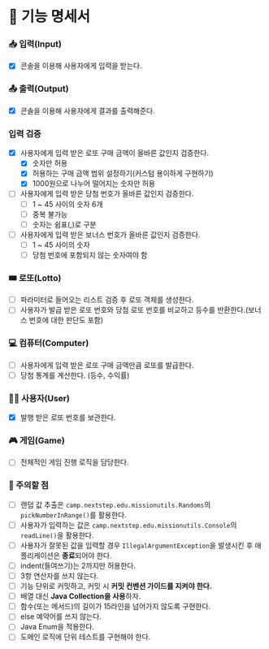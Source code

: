 # 📝 기능 명세서

### 📥 입력(Input)

- [x] 콘솔을 이용해 사용자에게 입력을 받는다.

### 📤 출력(Output)

- [x] 콘솔을 이용해 사용자에게 결과를 출력해준다.

### 입력 검증

- [x] 사용자에게 입력 받은 로또 구매 금액이 올바른 값인지 겁증한다.
    - [x] 숫자만 허용
    - [x] 허용하는 구매 금액 범위 설정하기(커스텀 용이하게 구현하기)
    - [x] 1000원으로 나누어 떨어지는 숫자만 허용
- [ ] 사용자에게 입력 받은 당첨 번호가 올바른 값인지 검증한다.
    - [ ] 1 ~ 45 사이의 숫자 6개
    - [ ] 중복 불가능
    - [ ] 숫자는 쉼표(,)로 구분
- [ ] 사용자에게 입력 받은 보너스 번호가 올바른 값인지 검증한다.
    - [ ] 1 ~ 45 사이의 숫자
    - [ ] 당첨 번호에 포함되지 않는 숫자여야 함

### 🎟 로또(Lotto)

- [ ] 파라미터로 들어오는 리스트 검증 후 로또 객체를 생성한다.
- [ ] 사용자가 발급 받은 로또 번호와 당첨 로또 번호를 비교하고 등수를 반환한다.(보너스 번호에 대한 판단도 포함)

### 💻 컴퓨터(Computer)

- [ ] 사용자에게 입력 받은 로또 구매 금액만큼 로또를 발급한다.
- [ ] 당첨 통계를 계산한다. (등수, 수익률)

### 👨‍💼 사용자(User)

- [x] 발행 받은 로또 번호를 보관한다.

### 🎮 게임(Game)

- [ ] 전체적인 게임 진행 로직을 담당한다.

### 🚨 주의할 점

- [ ] 랜덤 값 추출은 ```camp.nextstep.edu.missionutils.Randoms```의 ```pickNumberInRange()```를 활용한다.
- [ ] 사용자가 입력하는 값은 ```camp.nextstep.edu.missionutils.Console```의 ```readLine()```을 활용한다.
- [ ] 사용자가 잘못된 값을 입력할 경우 ```IllegalArgumentException```을 발생시킨 후 애플리케이션은 **종료**되어야 한다.
- [ ] indent(들여쓰기)는 2까지만 허용한다.
- [ ] 3항 연산자를 쓰지 않는다.
- [ ] 기능 단위로 커밋하고, 커밋 시 **커밋 컨벤션 가이드를 지켜야 한다.**
- [ ] 배열 대신 **Java Collection을 사용**하자.
- [ ] 함수(또는 메서드)의 길이가 15라인을 넘어가지 않도록 구현한다.
- [ ] else 예약어를 쓰지 않는다.
- [ ] Java Enum을 적용한다.
- [ ] 도메인 로직에 단위 테스트를 구현해야 한다.
